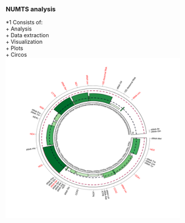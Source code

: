### NUMTS analysis

*1 Consists of:  
	+ Analysis  
	+ Data extraction  
	+ Visualization  
		+ Plots  
		+ Circos  
<img alt="alt_text" width="460px" height="420px" src="Plots/RIL_mtDNA_numts_all_samples_circos.svg"/>
